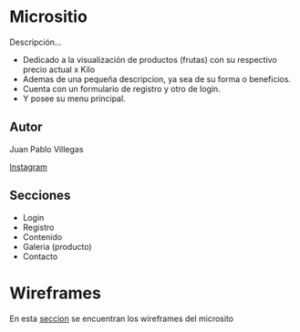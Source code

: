 # Micrositio

Descripción...
* Dedicado a la visualización de productos (frutas) con su respectivo precio actual x Kilo
* Ademas de una pequeña descripcion, ya sea de su forma o beneficios.
* Cuenta con un formulario de registro y otro de login.
* Y posee su menu principal.

## Autor

Juan Pablo Villegas

[Instagram](https://www.instagram.com/villegas__jp/?hl=es-la)


## Secciones

* Login
* Registro
* Contenido
* Galeria (producto)
* Contacto

# Wireframes

En esta [seccion](https://github.com/villegas1220/repos_plataformas_de_programacion/tree/master/wireframes) se encuentran los wireframes del microsito
